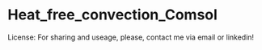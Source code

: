 # Heat_free_convection_Comsol

License: For sharing and useage, please, contact me via email or linkedin!

